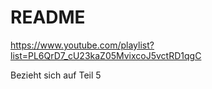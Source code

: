 # README

<https://www.youtube.com/playlist?list=PL6QrD7_cU23kaZ05MvixcoJ5vctRD1qgC>

Bezieht sich auf Teil 5
